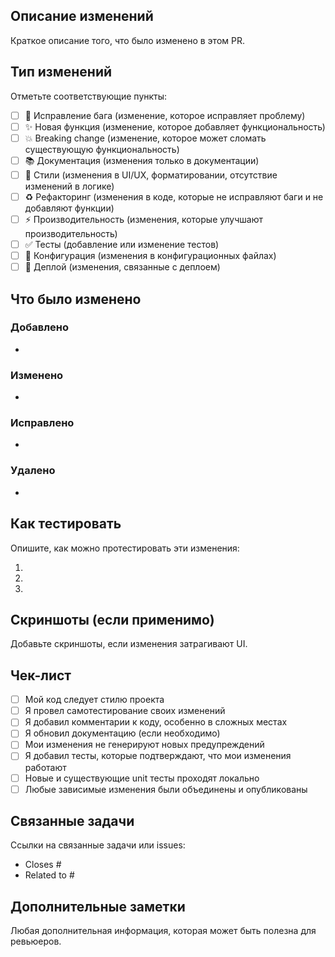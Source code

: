## Описание изменений

Краткое описание того, что было изменено в этом PR.

## Тип изменений

Отметьте соответствующие пункты:

- [ ] 🐛 Исправление бага (изменение, которое исправляет проблему)
- [ ] ✨ Новая функция (изменение, которое добавляет функциональность)
- [ ] 💥 Breaking change (изменение, которое может сломать существующую функциональность)
- [ ] 📚 Документация (изменения только в документации)
- [ ] 🎨 Стили (изменения в UI/UX, форматировании, отсутствие изменений в логике)
- [ ] ♻️ Рефакторинг (изменения в коде, которые не исправляют баги и не добавляют функции)
- [ ] ⚡ Производительность (изменения, которые улучшают производительность)
- [ ] ✅ Тесты (добавление или изменение тестов)
- [ ] 🔧 Конфигурация (изменения в конфигурационных файлах)
- [ ] 🚀 Деплой (изменения, связанные с деплоем)

## Что было изменено

### Добавлено
- 

### Изменено
- 

### Исправлено
- 

### Удалено
- 

## Как тестировать

Опишите, как можно протестировать эти изменения:

1. 
2. 
3. 

## Скриншоты (если применимо)

Добавьте скриншоты, если изменения затрагивают UI.

## Чек-лист

- [ ] Мой код следует стилю проекта
- [ ] Я провел самотестирование своих изменений
- [ ] Я добавил комментарии к коду, особенно в сложных местах
- [ ] Я обновил документацию (если необходимо)
- [ ] Мои изменения не генерируют новых предупреждений
- [ ] Я добавил тесты, которые подтверждают, что мои изменения работают
- [ ] Новые и существующие unit тесты проходят локально
- [ ] Любые зависимые изменения были объединены и опубликованы

## Связанные задачи

Ссылки на связанные задачи или issues:
- Closes #
- Related to #

## Дополнительные заметки

Любая дополнительная информация, которая может быть полезна для ревьюеров.
